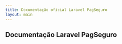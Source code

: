 ```yaml
---
title: Documentação oficial Laravel PagSeguro
layout: main
---
```


## Documentação Laravel PagSeguro